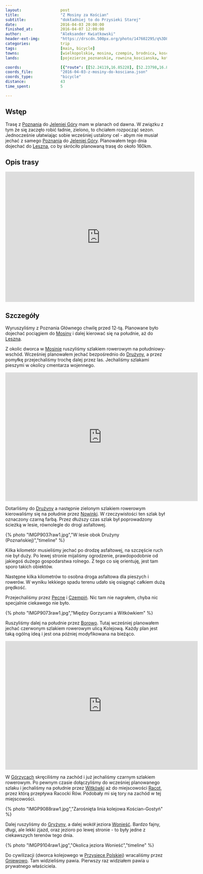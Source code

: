 ```yaml
---
layout:                 post
title:                  "Z Mosiny za Kościan"
subtitle:               "dokładniej to do Przysieki Starej"
date:                   2016-04-03 20:00:00
finished_at:            2016-04-07 12:00:00
author:                 "Aleksander Kwiatkowski"
header-ext-img:         "https://drscdn.500px.org/photo/147602295/q%3D80_m%3D2000/8cd0bc3ff6866c44fbdba804f877aca9"
categories:             trip
tags:                   [main, bicycle]
towns:                  [wielkopolskie, mosina, czempin, brodnica, koscian, smigiel]
lands:                  [pojezierze_poznanskie, rownina_koscianska, kotlina_sremska, pojezierze_krzywinskie]

coords:                 [{"route": [[52.24119,16.85228], [52.23798,16.84898], [52.22484,16.85301], [52.21850,16.84915], [52.21148,16.85503], [52.20880,16.84632], [52.21185,16.82606], [52.19886,16.82619], [52.19170,16.80881], [52.16799,16.80546], [52.15741,16.78216], [52.14403,16.76881], [52.14385,16.76628], [52.12862,16.76349], [52.12733,16.77160], [52.11835,16.78061], [52.11946,16.78851], [52.11832,16.78035], [52.09911,16.76907], [52.09484,16.73362], [52.06153,16.71148], [52.05622,16.70800], [52.04466,16.70778], [52.03600,16.71482], [52.03120,16.70856], [52.03381,16.70083], [52.02299,16.67616], [52.01673,16.67770], [52.01538,16.66680], [52.03138,16.61191], [52.03611,16.60449]], "type": "bicycle"}]
coords_file:            "2016-04-03-z-mosiny-do-kosciana.json"
coords_type:            "bicycle"
distance:               43
time_spent:             5

---
```


[wiki-poznan]:               https://pl.wikipedia.org/wiki/Pozna%C5%84
[wiki-jelenia-gora]:         https://pl.wikipedia.org/wiki/Jelenia_G%C3%B3ra
[wiki-leszno]:               https://pl.wikipedia.org/wiki/Leszno
[wiki-mosina]:               https://pl.wikipedia.org/wiki/Mosina
[wiki-druzyna]:              https://pl.wikipedia.org/wiki/Dru%C5%BCyna_(wojew%C3%B3dztwo_wielkopolskie)
[wiki-nowinki]:              https://pl.wikipedia.org/wiki/Nowinki_(wojew%C3%B3dztwo_wielkopolskie)
[wiki-pecna]:                https://pl.wikipedia.org/wiki/Pecna
[wiki-czempin]:              https://pl.wikipedia.org/wiki/Czempi%C5%84
[wiki-borowo]:               https://pl.wikipedia.org/wiki/Borowo_(powiat_ko%C5%9Bcia%C5%84ski)
[wiki-gorzyce]:              https://pl.wikipedia.org/wiki/Gorzyce_(powiat_ko%C5%9Bcia%C5%84ski)
[wiki-witkowki]:             https://pl.wikipedia.org/wiki/Witk%C3%B3wki_(wie%C5%9B_w_wojew%C3%B3dztwie_wielkopolskim)
[wiki-racot]:                https://pl.wikipedia.org/wiki/Racot
[wiki-gryzyna]:              https://pl.wikipedia.org/wiki/Gry%C5%BCyna_(wojew%C3%B3dztwo_wielkopolskie)
[wiki-jezioro-woniesc]:      https://pl.wikipedia.org/wiki/Wonie%C5%9B%C4%87_(jezioro)
[wiki-przysieka-polska]:     https://pl.wikipedia.org/wiki/Przysieka_Polska
[wiki-gniewowo]:             https://pl.wikipedia.org/wiki/Gniewowo_(wojew%C3%B3dztwo_wielkopolskie)



Wstęp
-----

Trasę z [Poznania][wiki-poznan] do [Jeleniej Góry][wiki-jelenia-gora] mam w planach od dawna.
W związku z tym że się zaczęło robić ładnie, zielono, to chciałem rozpocząć sezon. Jednocześnie
ułatwiając sobie wcześniej ustalony cel - abym nie musiał jechać z samego [Poznania][wiki-poznan]
do [Jeleniej Góry][wiki-jelenia-gora].
Planowałem tego dnia dojechać do [Leszna][wiki-leszno], co by skróciło planowaną trasę do około 160km.

Opis trasy
----------

<iframe height='405' width='590' frameborder='0' allowtransparency='true' scrolling='no' src='https://www.strava.com/activities/534931512/embed/fd591558c824f6404df076e85b491cdd2d069f1a'></iframe>

Szczegóły
---------

Wyruszyliśmy z Poznania Głównego chwilę przed 12-tą. Planowane było dojechać pociągiem
do [Mosiny][wiki-mosina] i dalej kierować się na południe, aż do [Leszna][wiki-leszno].

Z okolic dworca w [Mosinie][wiki-mosina] ruszyliśmy szlakiem rowerowym na południowy-wschód.
Wcześniej planowałem
jechać bezpośrednio do [Drużyny][wiki-druzyna], a przez pomyłkę przejechaliśmy
trochę dalej przez las. Jechaliśmy szlakami pieszymi w okolicy cmentarza wojennego.

<div class="vimeo"><iframe src='http://player.vimeo.com/video/161747055' width="600" height="400" frameborder="0" webkitAllowFullScreen mozallowfullscreen allowFullScreen> </iframe></div>

Dotarliśmy do [Drużyny][wiki-druzyna] a następnie zielonym szlakiem rowerowym
kierowaliśmy się na południe
przez [Nowinki][wiki-nowinki]. W rzeczywistości ten szlak był oznaczony czarną farbą.
Przez dłuższy czas szlak był poprowadzony ścieżką w lesie, równolegle do drogi asfaltowej.

{% photo "IMGP9037raw1.jpg","W lesie obok Drużyny (Poznańskiej)","timeline" %}

Kilka kilometór musieliśmy jechać po drodzę asfaltowej, na szczęście ruch nie był duży.
Po lewej stronie mijaliśmy ogrodzenie, prawdopodobnie od jakiegoś dużego gospodarstwa
rolnego. Z tego co się orientuję, jest tam sporo takich obiektów.

Następne kilka kilometrów to osobna droga asfaltowa dla pieszych i rowerów. W wyniku
lekkiego spadu terenu udało się osiągnąć całkiem dużą prędkość.

Przejechaliśmy przez [Pecnę][wiki-pecna] i [Czempiń][wiki-czempin]. Nic tam nie nagrałem,
chyba nic specjalnie ciekawego nie było.

{% photo "IMGP9073raw1.jpg","Między Gorzycami a Witkówkiem" %}

Ruszyliśmy dalej na południe przez [Borowo][wiki-borowo]. Tutaj wcześniej planowałem
jechać czerwonym szlakiem rowerowym ulicą Kolejową. Każdy plan jest taką ogólną ideą i
jest ona później modyfikowana na bieżąco.

<div class="vimeo"><iframe src='http://player.vimeo.com/video/161758002' width="600" height="400" frameborder="0" webkitAllowFullScreen mozallowfullscreen allowFullScreen> </iframe></div>

W [Górzycach][wiki-gorzyce] skręciliśmy na zachód i już jechaliśmy czarnym szlakiem
rowerowym. Po pewnym czasie dołączyliśmy do wcześniej planowanego szlaku i jechaliśmy
na południe przez [Witkówki][wiki-witkowki] aż do miejscowości [Racot][wiki-racot],
przez którą przepływa Racocki Rów. Podobały mi się tory na zachód w tej miejscowości.

{% photo "IMGP9088raw1.jpg","Zarośnięta linia kolejowa Kościan-Gostyń" %}
<!--
<div class='pixels-photo'>
  <p>
    <img src='https://drscdn.500px.org/photo/148162379/m%3D900/cf40e1a1136a6d6ea99760e750803ed3' alt='Old railroad tracks by Aleksander Kwiatkowski on 500px.com'>
  </p>
  <a href='https://500px.com/photo/148162379/old-railroad-tracks-by-aleksander-kwiatkowski' alt='Old railroad tracks by Aleksander Kwiatkowski on 500px.com'></a>
</div>
<script type='text/javascript' src='https://500px.com/embed.js'></script>
-->

Dalej ruszyliśmy do [Gryżyny][wiki-gryzyna], a dalej wokół jeziora [Wonieść][wiki-jezioro-woniesc].
Bardzo fajny, długi, ale lekki zjazd, oraz jezioro po lewej stronie - to były jedne z ciekawszych
terenów tego dnia.

{% photo "IMGP9104raw1.jpg","Okolica jeziora Wonieść","timeline" %}

Do cywilizacji (dworca kolejowego w [Przysiece Polskiej][wiki-przysieka-polska])
wracaliśmy przez [Gniewowo][wiki-gniewowo]. Tam widzieliśmy pawia. Pierwszy raz
widziałem pawia u prywatnego właściciela.
